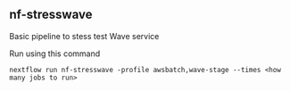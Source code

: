## nf-stresswave

Basic pipeline to stess test Wave service 

Run using this command 


```
nextflow run nf-stresswave -profile awsbatch,wave-stage --times <how many jobs to run>
```
